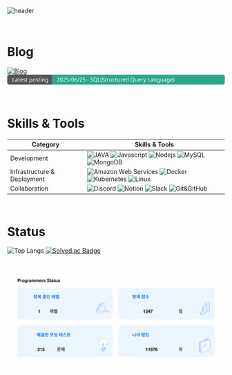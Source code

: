 ![header](https://capsule-render.vercel.app/api?type=soft&color=0:99d1ce,100:2aa889&height=170&fontAlignY=55&section=header&text=CHOO&fontSize=90&fontColor=0c1014&rotate=-8)

<br>

# Blog

[![Blog](https://img.shields.io/badge/CHOO─study-2aa889?style=flat&logo=github&logoColor=white)](https://github.com/CHOO-O/CHOO-study) [![Latest Post](https://raw.githubusercontent.com/CHOO-O/CHOO-study/main/badge/Latest-post.svg)](https://github.com/CHOO-O/CHOO-study/blob/main/LATEST_MD.md)

<br>

# Skills & Tools

| Category                    | Skills & Tools                                                                                                                                                                                                                                                                                                                                                                                                                                                                             |
| --------------------------- | ------------------------------------------------------------------------------------------------------------------------------------------------------------------------------------------------------------------------------------------------------------------------------------------------------------------------------------------------------------------------------------------------------------------------------------------------------------------------------------------ |
| Development                 | ![JAVA](https://img.shields.io/badge/JAVA-007396?style=flat&logo=Java&logoColor=white) ![Javascript](https://img.shields.io/badge/Javascript-F7DF1E?style=flat&logo=javascript&logoColor=white) ![Nodejs](https://img.shields.io/badge/Node.js-5FA04E?style=flat&logo=nodedotjs&logoColor=white) ![MySQL](https://img.shields.io/badge/MySQL-4479A1?style=flat&logo=mysql&logoColor=white) ![MongoDB](https://img.shields.io/badge/MongoDB-47A248?style=flat&logo=mongodb&logoColor=white) |
| Infrastructure & Deployment | ![Amazon Web Services](https://img.shields.io/badge/Amazon%20Web%20Services-232F3E?style=flat&logo=amazonwebservices&logoColor=white) ![Docker](https://img.shields.io/badge/Docker-2496ED?style=flat&logo=docker&logoColor=white) ![Kubernetes](https://img.shields.io/badge/Kubernetes-326CE5?style=flat&logo=kubernetes&logoColor=white) ![Linux](https://img.shields.io/badge/Linux-FCC624?style=flat&logo=linux&logoColor=white)                                                      |
| Collaboration               | ![Discord](https://img.shields.io/badge/Discord-5865F2?style=flat&logo=discord&logoColor=white) ![Notion](https://img.shields.io/badge/Notion-000000?style=flat&logo=slack&logoColor=white) ![Slack](https://img.shields.io/badge/Slack-4A154B?style=flat&logo=slack&logoColor=white) ![Git&GitHub](https://img.shields.io/badge/Git&GitHub-181717?style=flat&logo=github&logoColor=white)                                                                                                 |

<br>

# Status

![Top Langs](https://github-readme-stats.vercel.app/api/top-langs/?username=CHOO-O&layout=compact&theme=gotham) [![Solved.ac Badge](http://mazassumnida.wtf/api/v2/generate_badge?boj=choo_o)](https://solved.ac/choo_o})

![Programmers Badge](https://raw.githubusercontent.com/CHOO-O/Programmers_Badge_Generator/main/result/result.svg)
